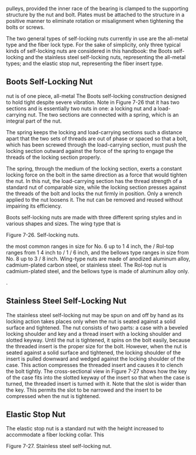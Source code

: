 pulleys, provided the inner race of the bearing is clamped to the supporting structure by the nut and bolt. Plates must be attached to the structure in a positive manner to eliminate rotation or misalignment when tightening the bolts or screws.

The two general types of self-locking nuts currently in use are the all-metal type and the fiber lock type. For the sake of simplicity, only three typical kinds of self-locking nuts are considered in this handbook: the Boots self-locking and the stainless  steel  self-locking  nuts,  representing  the  all-metal types; and the elastic stop nut, representing the fiber insert type.

## Boots Self-Locking Nut

nut  is  of  one  piece,  all-metal The  Boots  self-locking construction designed to hold tight despite severe vibration. Note in Figure 7-26 that it has two sections and is essentially two nuts in one: a locking nut and a load-carrying nut. The two sections are connected with a spring, which is an integral part of the nut.

The spring keeps the locking and load-carrying sections such a distance apart that the two sets of threads are out of phase or spaced so that a bolt, which has been screwed through the load-carrying section, must push the locking section outward against the force of the spring to engage the threads of the locking section properly.

The spring, through the medium of the locking section, exerts a constant locking force on the bolt in the same direction as a force that would tighten the nut. In this nut, the load-carrying section has the thread strength of a standard nut of comparable size, while the locking section presses against the threads of the bolt and locks the nut firmly in position. Only a wrench applied to the nut loosens it. The nut can be removed and reused without impairing its efficiency.

Boots self-locking nuts are made with three different spring styles and in various shapes and sizes. The wing type that is

Figure 7-26. Self-locking nuts.
<!-- image -->

the most common ranges in size for No. 6 up to  1 4 inch, the / Rol-top ranges from  1 4 inch to / 1 / 6 inch, and the bellows type ranges in size from No. 8 up to 3 / 8 inch. Wing-type nuts are made of anodized aluminum alloy, cadmium-plated carbon steel, or stainless steel. The Rol-top nut is cadmium-plated steel, and the bellows type is made of aluminum alloy only.

.

## Stainless Steel Self-Locking Nut

The stainless steel self-locking nut may be spun on and off by hand as its locking action takes places only when the nut is seated against a solid surface and tightened. The nut consists of two parts: a case with a beveled locking shoulder and key and a thread insert with a locking shoulder and slotted keyway. Until the nut is tightened, it spins on the bolt  easily,  because  the  threaded  insert  is  the  proper  size for the bolt. However, when the nut is seated against a solid surface and tightened, the locking shoulder of the insert is pulled downward and wedged against the locking shoulder of the case. This action compresses the threaded insert and causes it to clench the bolt tightly. The cross-sectional view in Figure 7-27 shows how the key of the case fits into the slotted keyway of the insert so that when the case is turned, the threaded insert is turned with it. Note that the slot is wider than the key. This permits the slot to be narrowed and the insert to be compressed when the nut is tightened.

## Elastic Stop Nut

The elastic  stop  nut  is  a  standard  nut  with  the  height increased  to  accommodate  a  fiber  locking  collar.  This

Figure 7-27. Stainless steel self-locking nut.
<!-- image -->